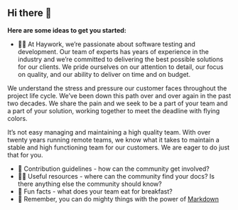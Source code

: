 ## Hi there 👋

**Here are some ideas to get you started:**

- 🙋‍♀️ At Haywork, we’re passionate about software testing and development. Our team of experts has years of experience in the industry and we’re committed to delivering the best possible solutions for our clients. We pride ourselves on our attention to detail, our focus on quality, and our ability to deliver on time and on budget.

We understand the stress and pressure our customer faces throughout the project life cycle. We’ve been down this path over and over again in the past two decades. We share the pain and we seek to be a part of your team and a part of your solution, working together to meet the deadline with flying colors.

It’s not easy managing and maintaining a high quality team. With over twenty years running remote teams, we know what it takes to maintain a stable and high functioning team for our customers. We are eager to do just that for you.  
- 🌈 Contribution guidelines - how can the community get involved?
- 👩‍💻 Useful resources - where can the community find your docs? Is there anything else the community should know?
- 🍿 Fun facts - what does your team eat for breakfast?
- 🧙 Remember, you can do mighty things with the power of [Markdown](https://docs.github.com/github/writing-on-github/getting-started-with-writing-and-formatting-on-github/basic-writing-and-formatting-syntax)
